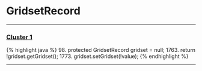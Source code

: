 # GridsetRecord

***

### [Cluster 1](./1)
{% highlight java %}
98. protected GridsetRecord              gridset           =     null;
1763.     return !gridset.getGridset();
1773.     gridset.setGridset(!value);
{% endhighlight %}

***


